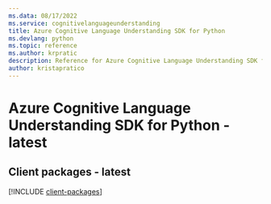 ```yaml
---
ms.data: 08/17/2022
ms.service: cognitivelanguageunderstanding
title: Azure Cognitive Language Understanding SDK for Python
ms.devlang: python
ms.topic: reference
ms.author: krpratic
description: Reference for Azure Cognitive Language Understanding SDK for Python
author: kristapratico
---
```

# Azure Cognitive Language Understanding SDK for Python - latest

## Client packages - latest
[!INCLUDE [client-packages](cognitive-language-understanding-client-index.md)]
